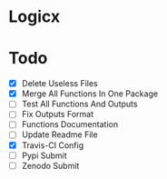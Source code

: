 # Logicx

# Todo			

- [x] Delete Useless Files
- [x] Merge All Functions In One Package
- [ ] Test All Functions And Outputs
- [ ] Fix Outputs Format
- [ ] Functions Documentation
- [ ] Update Readme File
- [x] Travis-CI Config
- [ ] Pypi Submit
- [ ] Zenodo Submit 